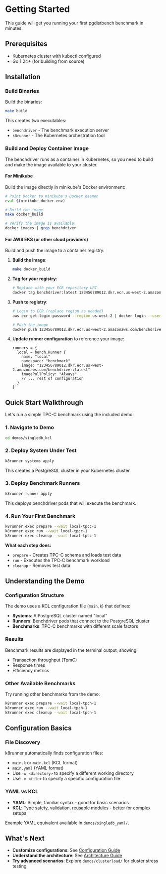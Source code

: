 # Getting Started

This guide will get you running your first pgdistbench benchmark in minutes.

## Prerequisites

- Kubernetes cluster with kubectl configured
- Go 1.24+ (for building from source)

## Installation

### Build Binaries

Build the binaries:
```bash
make build
```

This creates two executables:
- `benchdriver` - The benchmark execution server
- `k8runner` - The Kubernetes orchestration tool

### Build and Deploy Container Image

The benchdriver runs as a container in Kubernetes, so you need to build and make the image available to your cluster.

#### For Minikube

Build the image directly in minikube's Docker environment:
```bash
# Point Docker to minikube's Docker daemon
eval $(minikube docker-env)

# Build the image
make docker_build

# Verify the image is available
docker images | grep benchdriver
```

#### For AWS EKS (or other cloud providers)

Build and push the image to a container registry:

1. **Build the image**:
   ```bash
   make docker_build
   ```

2. **Tag for your registry**:
   ```bash
   # Replace with your ECR repository URI
   docker tag benchdriver:latest 123456789012.dkr.ecr.us-west-2.amazonaws.com/benchdriver:latest
   ```

3. **Push to registry**:
   ```bash
   # Login to ECR (replace region as needed)
   aws ecr get-login-password --region us-west-2 | docker login --username AWS --password-stdin 123456789012.dkr.ecr.us-west-2.amazonaws.com

   # Push the image
   docker push 123456789012.dkr.ecr.us-west-2.amazonaws.com/benchdriver:latest
   ```

4. **Update runner configuration** to reference your image:
   ```kcl
   runners = {
     local = bench.Runner {
       name: "local"
       namespace: "benchmark"
       image: "123456789012.dkr.ecr.us-west-2.amazonaws.com/benchdriver:latest"
       imagePullPolicy: "Always"
       // ... rest of configuration
     }
   }
   ```

## Quick Start Walkthrough

Let's run a simple TPC-C benchmark using the included demo:

### 1. Navigate to Demo
```bash
cd demos/singledb_kcl
```

### 2. Deploy System Under Test
```bash
k8runner systems apply
```
This creates a PostgreSQL cluster in your Kubernetes cluster.

### 3. Deploy Benchmark Runners
```bash
k8runner runner apply
```
This deploys benchdriver pods that will execute the benchmark.

### 4. Run Your First Benchmark
```bash
k8runner exec prepare --wait local-tpcc-1
k8runner exec run --wait local-tpcc-1
k8runner exec cleanup --wait local-tpcc-1
```

**What each step does:**
- `prepare` - Creates TPC-C schema and loads test data
- `run` - Executes the TPC-C benchmark workload
- `cleanup` - Removes test data

## Understanding the Demo

### Configuration Structure
The demo uses a KCL configuration file (`main.k`) that defines:

- **Systems**: A PostgreSQL cluster named "local"
- **Runners**: Benchdriver pods that connect to the PostgreSQL cluster  
- **Benchmarks**: TPC-C benchmarks with different scale factors

### Results
Benchmark results are displayed in the terminal output, showing:
- Transaction throughput (TpmC)
- Response times
- Efficiency metrics

### Other Available Benchmarks
Try running other benchmarks from the demo:
```bash
k8runner exec prepare --wait local-tpch-1
k8runner exec run --wait local-tpch-1
k8runner exec cleanup --wait local-tpch-1
```

## Configuration Basics

### File Discovery
k8runner automatically finds configuration files:
- `main.k` or `main.kcl` (KCL format)
- `main.yaml` (YAML format)
- Use `-w <directory>` to specify a different working directory
- Use `-m <file>` to specify a specific configuration file

### YAML vs KCL
- **YAML**: Simple, familiar syntax - good for basic scenarios
- **KCL**: Type safety, validation, reusable modules - better for complex setups

Example YAML equivalent available in `demos/singledb_yaml/`.

## What's Next

- **Customize configurations**: See [Configuration Guide](./configuration.md)
- **Understand the architecture**: See [Architecture Guide](./architecture.md)
- **Try advanced scenarios**: Explore `demos/clusterload/` for cluster stress testing 